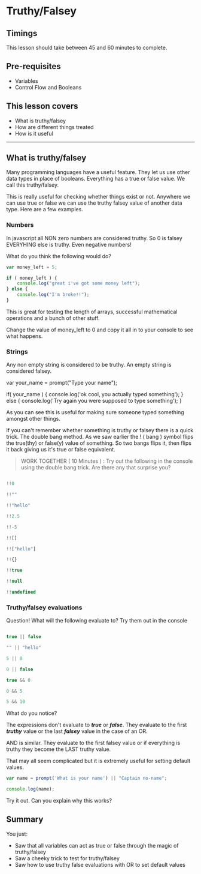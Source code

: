# Truthy/Falsey

## Timings

This lesson should take between 45 and 60 minutes to complete.

## Pre-requisites

* Variables
* Control Flow and Booleans

## This lesson covers

* What is truthy/falsey
* How are different things treated
* How is it useful

***

## What is truthy/falsey

Many programming languages have a useful feature. They let us use other data types in place of booleans. Everything has a true or false value. We call this truthy/falsey. 

This is really useful for checking whether things exist or not. Anywhere we can use true or false we can use the truthy falsey value of another data type. Here are a few examples.

### Numbers

In javascript all NON zero numbers are considered truthy. So 0 is falsey EVERYHING else is truthy. Even negative numbers!

What do you think the following would do?

```javascript
var money_left = 5;

if ( money_left ) {
	console.log("great i've got some money left");
} else {
	console.log("I'm broke!!");
}
```
This is great for testing the length of arrays, successful mathematical operations and a bunch of other stuff.

Change the value of money_left to 0 and copy it all in to your console to see what happens.

### Strings

Any non empty string is considered to be truthy. An empty string is considered falsey.

var your_name = prompt("Type your name");

if( your_name ) {
	console.log('ok cool, you actually typed something');
} else {
	console.log('Try again you were supposed to type something');
}

As you can see this is useful for making sure someone typed something amongst other things.

If you can't remember whether something is truthy or falsey there is a quick trick. The double bang method. As we saw earlier the ! ( bang ) symbol flips the true(thy) or false(y) value of something. So two bangs flips it, then flips it back giving us it's true or false equivalent.


> WORK TOGETHER ( 10 Minutes ) : Try out the following in the console using the double bang trick. Are there any that surprise you?

```javascript

!!0

!!""

!!"hello"

!!2.5

!!-5

!![]

!!["hello"]

!!{}

!!true

!!null

!!undefined

```

### Truthy/falsey evaluations

Question! What will the following evaluate to? Try them out in the console

```javascript

true || false

"" || "hello"

5 || 0

0 || false

true && 0

0 && 5

5 && 10

```

What do you notice? 

The expressions don't evaluate to ***true*** or ***false***. They evaluate to the first ***truthy*** value or the last ***falsey*** value in the case of an OR.

AND is similar. They evaluate to the first falsey value or if everything is truthy they become the LAST truthy value. 

That may all seem complicated but it is extremely useful for setting default values.

```javascript
var name = prompt('What is your name') || "Captain no-name";

console.log(name);
```

Try it out. Can you explain why this works?

## Summary

You just:

* Saw that all variables can act as true or false through the magic of truthy/falsey
* Saw a cheeky trick to test for truthy/falsey
* Saw how to use truthy false evaluations with OR to set default values
